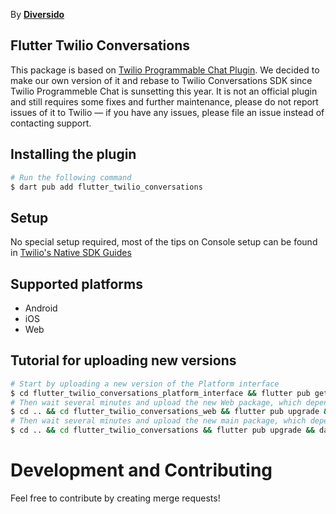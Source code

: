 By [**Diversido**](https://www.diversido.io)

## Flutter Twilio Conversations
This package is based on [Twilio Programmable Chat Plugin](https://pub.dev/packages/twilio_programmable_chat). We decided to make our own version of it and rebase to Twilio Conversations SDK since Twilio Programmeble Chat is sunsetting this year. It is not an official plugin and still requires some fixes and further maintenance, please do not report issues of it to Twilio — if you have any issues, please file an issue instead of contacting support.

## Installing the plugin

```sh
# Run the following command
$ dart pub add flutter_twilio_conversations
```

## Setup
No special setup required, most of the tips on Console setup can be found in [Twilio's Native SDK Guides](https://www.twilio.com/docs/conversations)

## Supported platforms
* Android
* iOS
* Web

## Tutorial for uploading new versions
```sh
# Start by uploading a new version of the Platform interface
$ cd flutter_twilio_conversations_platform_interface && flutter pub get && dart pub publish
# Then wait several minutes and upload the new Web package, which depends on the new version of the interface
$ cd .. && cd flutter_twilio_conversations_web && flutter pub upgrade && dart pub publish
# Then wait several minutes and upload the new main package, which depends on both other packages
$ cd .. && cd flutter_twilio_conversations && flutter pub upgrade && dart pub publish
```


# Development and Contributing
Feel free to contribute by creating merge requests!